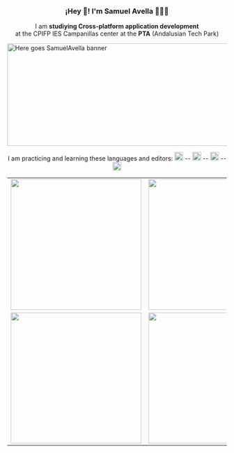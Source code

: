 <h3 align="center">¡Hey 👋! I'm Samuel Avella 👨🏻‍💻</h3>
<p align="center">I am <strong>studiying Cross-platform application development</strong> <br> at the CPIFP IES Campanillas center at the <strong>PTA</strong> (Andalusian Tech Park)</p>
<img src="https://i.postimg.cc/m2MYvNdP/informatica-1.jpg" alt="Here goes SamuelAvella banner" width="1080px" height="235px" />
<p align="center">I am practicing and learning these languages and editors:  <img src="https://i.postimg.cc/nLHkVNvj/html-5.png" width="20px" height="20px"> -- <img src="https://i.postimg.cc/509b3984/css.png" width="20px" height="20px"> -- <img src="https://i.postimg.cc/W3fLwG28/javascript.png" width="20px" height="20px"> -- <img src="https://i.postimg.cc/WpFbf3Qz/java.png" width="20px" height="20px"></p>
<table align="center">
  <tr>
    <td><img src="https://www.number13.de/content/images/2019/04/Factory-Town.jpg" width="300"></td>
    <td><img src="https://www.number13.de/content/images/2019/03/League-of-Legends.jpg" width="300"></td>
  </tr>
  
  <tr>
    <td><img src="https://www.number13.de/content/images/2019/07/Shakes-and-Fidget.jpg" width="300" ></td>
    <td><img src="https://www.number13.de/content/images/2019/07/Eco.jpg" width="300"></td>
  </tr>
</table>
